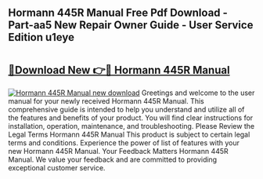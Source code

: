 ## Hormann 445R Manual Free Pdf Download - Part-aa5 New Repair Owner Guide - User Service Edition u1eye

# <h2><a href="http://cf15616.oget.top/?id=Hormann+445R+Manual">🔗Download New 👉🔴 Hormann 445R Manual</a></h2>

[![Hormann 445R Manual new download](https://i.imgur.com/5g1atiW.png)](http://cf15616.oget.top/?id=Hormann+445R+Manual)
Greetings and welcome to the user manual for your newly received Hormann 445R Manual. This comprehensive guide is intended to help you understand and utilize all of the features and benefits of your product. You will find clear instructions for installation, operation, maintenance, and troubleshooting. Please Review the Legal Terms Hormann 445R Manual This product is subject to certain legal terms and conditions. Experience the power of list of features with your new Hormann 445R Manual. Your Feedback Matters Hormann 445R Manual. We value your feedback and are committed to providing exceptional customer service.
